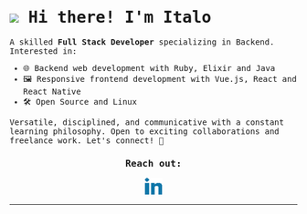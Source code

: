 <samp>
   <h1>
      <img src="https://github.com/italoaalves/italoaalves/assets/18471038/e2ff927b-5d87-420a-bdfd-d67dd48acd87" style="width:2em;text-align:center;">
      Hi there! I'm Italo
   </h1>
   
<p>
  A skilled <strong>Full Stack Developer</strong> specializing in Backend. Interested in:
</p>

<ul>
  <li>🌐 Backend web development with Ruby, Elixir and Java</li>
  <li>🖼️ Responsive frontend development with Vue.js, React and React Native</li>
  <li>🛠️ Open Source and Linux</li>
</ul>

<p>
  Versatile, disciplined, and communicative with a constant learning philosophy. Open to exciting collaborations and freelance work. Let's connect! 👋
</p>

<h3 align="center">Reach out:</h3>
<p align="center">
  <a rel="nofollow noopener noreferrer" target="_blank" href="https://www.linkedin.com/in/italoaalves/">
  <img src="linkedin.png" width="30px" alt="LinkedIn"></a>
</p>
</samp>

----
